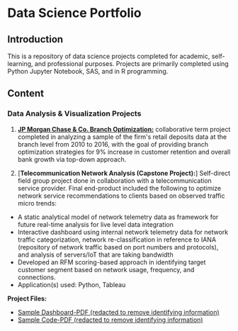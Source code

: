 # Data Science Portfolio

## Introduction
This is a repository of data science projects completed for academic, self-learning, and professional purposes. Projects are primarily completed using Python Jupyter Notebook, SAS, and in R programming.


## Content
### Data Analysis & Visualization Projects
1. [**JP Morgan Chase & Co. Branch Optimization:**](https://github.com/tlieva/JPM-branch-optimization-project.git) collaborative term project completed in analyzing a sample of the firm's retail deposits data at the branch level from 2010 to 2016, with the goal of providing branch optimization strategies for 9% increase in customer retention and overall bank growth via top-down approach.

2. [**Telecommunication Network Analysis (Capstone Project):**] Self-direct field group project done in collaboration with a telecommunication service provider. Final end-product included the following to optimize network service recommendations to clients based on observed traffic micro trends:
- A static analytical model of network telemetry data as framework for future real-time analysis for live level data integration
- Interactive dashboard using internal network telemetry data for network traffic categorization, network re-classification in reference to
IANA (repository of network traffic based on port numbers and protocols), and analysis of servers/IoT that are taking bandwidth
- Developed an RFM scoring-based approach in identifying target customer segment based on network usage, frequency, and connections.
- Application(s) used: Python, Tableau

**Project Files:**
- [Sample Dashboard-PDF (redacted to remove identifying information)](https://github.com/tlieva/data-science-portfolio/blob/bfd6fa57eca95773c4fa9f67d2cb91ae9d03185c/Network-Analysis-%20Dashboard.pdf)
- [Sample Code-PDF (redacted to remove identifying information)](https://github.com/tlieva/data-science-portfolio/blob/5d7493c429425f23120349743aa2105666477292/Network_Analytical_File_Sample_Code.pdf)

